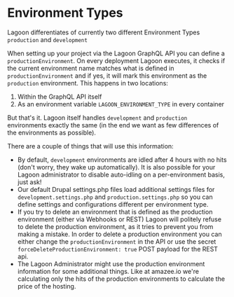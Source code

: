 # Environment Types

Lagoon differentiates of currently two different Environment Types `production` and `development`

When setting up your project via the Lagoon GraphQL API you can define a `productionEnvironment`. On every deployment Lagoon executes, it checks if the current environment name matches what is defined in `productionEnvironment` and if yes, it will mark this environment as the `production` environment. This happens in two locations:

1. Within the GraphQL API itself
2. As an environment variable `LAGOON_ENVIRONMENT_TYPE` in every container

But that's it. Lagoon itself handles `development` and `production` environments exactly the same \(in the end we want as few differences of the environments as possible\).

There are a couple of things that will use this information:

* By default, `development` environments are idled after 4 hours with no hits \(don't worry, they wake up automatically\). It is also possible for your Lagoon administrator to disable auto-idling on a per-environment basis, just ask!
* Our default Drupal settings.php files load additional settings files for `development.settings.php` and `production.settings.php` so you can define settings and configurations different per environment type.
* If you try to delete an environment that is defined as the production environment \(either via Webhooks or REST\) Lagoon will politely refuse to delete the production environment, as it tries to prevent you from making a mistake. In order to delete a production environment you can either change the `productionEnvironment` in the API or use the secret `forceDeleteProductionEnvironment: true` POST payload for the REST api.
* The Lagoon Administrator might use the production environment information for some additional things. Like at amazee.io we're calculating only the hits of the production environments to calculate the price of the hosting.

